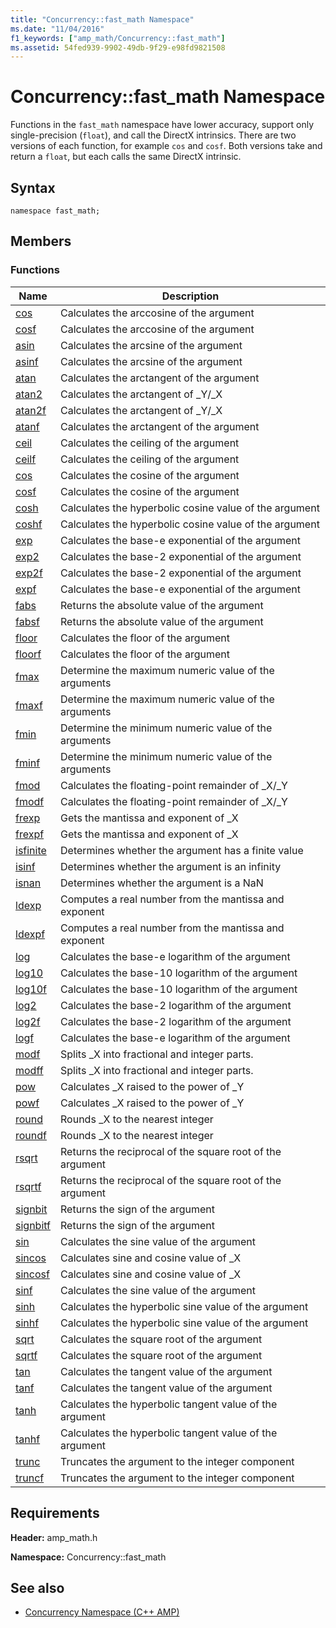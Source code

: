 ```yaml
---
title: "Concurrency::fast_math Namespace"
ms.date: "11/04/2016"
f1_keywords: ["amp_math/Concurrency::fast_math"]
ms.assetid: 54fed939-9902-49db-9f29-e98fd9821508
---
```

# Concurrency::fast_math Namespace

Functions in the `fast_math` namespace have lower accuracy, support only single-precision (`float`), and call the DirectX intrinsics. There are two versions of each function, for example `cos` and `cosf`. Both versions take and return a `float`, but each calls the same DirectX intrinsic.

## Syntax

```
namespace fast_math;
```

## Members

### Functions

|Name|Description|
|----------|-----------------|
|[cos](concurrency-fast-math-namespace-functions.md#cos)|Calculates the arccosine of the argument|
|[cosf](concurrency-fast-math-namespace-functions.md#cosf)|Calculates the arccosine of the argument|
|[asin](concurrency-fast-math-namespace-functions.md#asin)|Calculates the arcsine of the argument|
|[asinf](concurrency-fast-math-namespace-functions.md#asinf)|Calculates the arcsine of the argument|
|[atan](concurrency-fast-math-namespace-functions.md#atan)|Calculates the arctangent of the argument|
|[atan2](concurrency-fast-math-namespace-functions.md#atan2)|Calculates the arctangent of _Y/_X|
|[atan2f](concurrency-fast-math-namespace-functions.md#atan2f)|Calculates the arctangent of _Y/_X|
|[atanf](concurrency-fast-math-namespace-functions.md#atanf)|Calculates the arctangent of the argument|
|[ceil](concurrency-fast-math-namespace-functions.md#ceil)|Calculates the ceiling of the argument|
|[ceilf](concurrency-fast-math-namespace-functions.md#ceilf)|Calculates the ceiling of the argument|
|[cos](concurrency-fast-math-namespace-functions.md#cos)|Calculates the cosine of the argument|
|[cosf](concurrency-fast-math-namespace-functions.md#cosf)|Calculates the cosine of the argument|
|[cosh](concurrency-fast-math-namespace-functions.md#cosh)|Calculates the hyperbolic cosine value of the argument|
|[coshf](concurrency-fast-math-namespace-functions.md#coshf)|Calculates the hyperbolic cosine value of the argument|
|[exp](concurrency-fast-math-namespace-functions.md#exp)|Calculates the base-e exponential of the argument|
|[exp2](concurrency-fast-math-namespace-functions.md#exp2)|Calculates the base-2 exponential of the argument|
|[exp2f](concurrency-fast-math-namespace-functions.md#exp2f)|Calculates the base-2 exponential of the argument|
|[expf](concurrency-fast-math-namespace-functions.md#expf)|Calculates the base-e exponential of the argument|
|[fabs](concurrency-fast-math-namespace-functions.md#fabs)|Returns the absolute value of the argument|
|[fabsf](concurrency-fast-math-namespace-functions.md#fabsf)|Returns the absolute value of the argument|
|[floor](concurrency-fast-math-namespace-functions.md#floor)|Calculates the floor of the argument|
|[floorf](concurrency-fast-math-namespace-functions.md#floorf)|Calculates the floor of the argument|
|[fmax](concurrency-fast-math-namespace-functions.md#fmax)|Determine the maximum numeric value of the arguments|
|[fmaxf](concurrency-fast-math-namespace-functions.md#fmaxf)|Determine the maximum numeric value of the arguments|
|[fmin](concurrency-fast-math-namespace-functions.md#fmin)|Determine the minimum numeric value of the arguments|
|[fminf](concurrency-fast-math-namespace-functions.md#fminf)|Determine the minimum numeric value of the arguments|
|[fmod](concurrency-fast-math-namespace-functions.md#fmod)|Calculates the floating-point remainder of _X/_Y|
|[fmodf](concurrency-fast-math-namespace-functions.md#fmodf)|Calculates the floating-point remainder of _X/_Y|
|[frexp](concurrency-fast-math-namespace-functions.md#frexp)|Gets the mantissa and exponent of _X|
|[frexpf](concurrency-fast-math-namespace-functions.md#frexpf)|Gets the mantissa and exponent of _X|
|[isfinite](concurrency-fast-math-namespace-functions.md#isfinite)|Determines whether the argument has a finite value|
|[isinf](concurrency-fast-math-namespace-functions.md#isinf)|Determines whether the argument is an infinity|
|[isnan](concurrency-fast-math-namespace-functions.md#isnan)|Determines whether the argument is a NaN|
|[ldexp](concurrency-fast-math-namespace-functions.md#ldexp)|Computes a real number from the mantissa and exponent|
|[ldexpf](concurrency-fast-math-namespace-functions.md#ldexpf)|Computes a real number from the mantissa and exponent|
|[log](concurrency-fast-math-namespace-functions.md#log)|Calculates the base-e logarithm of the argument|
|[log10](concurrency-fast-math-namespace-functions.md#log10)|Calculates the base-10 logarithm of the argument|
|[log10f](concurrency-fast-math-namespace-functions.md#log10f)|Calculates the base-10 logarithm of the argument|
|[log2](concurrency-fast-math-namespace-functions.md#log2)|Calculates the base-2 logarithm of the argument|
|[log2f](concurrency-fast-math-namespace-functions.md#log2f)|Calculates the base-2 logarithm of the argument|
|[logf](concurrency-fast-math-namespace-functions.md#logf)|Calculates the base-e logarithm of the argument|
|[modf](concurrency-fast-math-namespace-functions.md#modf)|Splits _X into fractional and integer parts.|
|[modff](concurrency-fast-math-namespace-functions.md#modff)|Splits _X into fractional and integer parts.|
|[pow](concurrency-fast-math-namespace-functions.md#pow)|Calculates _X raised to the power of _Y|
|[powf](concurrency-fast-math-namespace-functions.md#powf)|Calculates _X raised to the power of _Y|
|[round](concurrency-fast-math-namespace-functions.md#round)|Rounds _X to the nearest integer|
|[roundf](concurrency-fast-math-namespace-functions.md#roundf)|Rounds _X to the nearest integer|
|[rsqrt](concurrency-fast-math-namespace-functions.md#rsqrt)|Returns the reciprocal of the square root of the argument|
|[rsqrtf](concurrency-fast-math-namespace-functions.md#rsqrtf)|Returns the reciprocal of the square root of the argument|
|[signbit](concurrency-fast-math-namespace-functions.md#signbit)|Returns the sign of the argument|
|[signbitf](concurrency-fast-math-namespace-functions.md#signbitf)|Returns the sign of the argument|
|[sin](concurrency-fast-math-namespace-functions.md#sin)|Calculates the sine value of the argument|
|[sincos](concurrency-fast-math-namespace-functions.md#sincos)|Calculates sine and cosine value of _X|
|[sincosf](concurrency-fast-math-namespace-functions.md#sincosf)|Calculates sine and cosine value of _X|
|[sinf](concurrency-fast-math-namespace-functions.md#sinf)|Calculates the sine value of the argument|
|[sinh](concurrency-fast-math-namespace-functions.md#sinh)|Calculates the hyperbolic sine value of the argument|
|[sinhf](concurrency-fast-math-namespace-functions.md#sinhf)|Calculates the hyperbolic sine value of the argument|
|[sqrt](concurrency-fast-math-namespace-functions.md#sqrt)|Calculates the square root of the argument|
|[sqrtf](concurrency-fast-math-namespace-functions.md#sqrtf)|Calculates the square root of the argument|
|[tan](concurrency-fast-math-namespace-functions.md#tan)|Calculates the tangent value of the argument|
|[tanf](concurrency-fast-math-namespace-functions.md#tanf)|Calculates the tangent value of the argument|
|[tanh](concurrency-fast-math-namespace-functions.md#tanh)|Calculates the hyperbolic tangent value of the argument|
|[tanhf](concurrency-fast-math-namespace-functions.md#tanhf)|Calculates the hyperbolic tangent value of the argument|
|[trunc](concurrency-fast-math-namespace-functions.md#trunc)|Truncates the argument to the integer component|
|[truncf](concurrency-fast-math-namespace-functions.md#truncf)|Truncates the argument to the integer component|

## Requirements

**Header:** amp_math.h

**Namespace:** Concurrency::fast_math

## See also

- [Concurrency Namespace (C++ AMP)](concurrency-namespace-cpp-amp.md)
